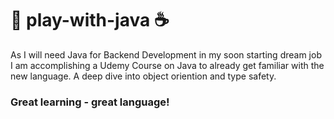 # 🎲 play-with-java ☕

As I will need Java for Backend Development in my soon starting dream job I am accomplishing a Udemy Course on Java to already get familiar with the new language. A deep dive into object oriention and type safety.

### Great learning - great language!
